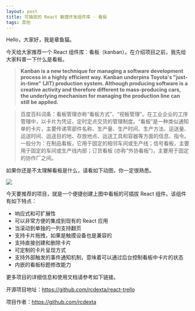```yaml
---
layout: post
title: 可插拔的 React 敏捷开发组件库 - 看板
tags: 其他
---
```


Hello，大家好，我是章鱼猫。

今天给大家推荐一个 React 组件库：看板（kanban）。在介绍项目之前，我先给大家科普一下什么是看板。

> **Kanban is a new technique for managing a software development process in a highly efficient way. Kanban underpins Toyota's "just-in-time" (JIT) production system. Although producing software is a creative activity and therefore different to mass-producing cars, the underlying mechanism for managing the production line can still be applied.**



> 百度百科词条：看板管理亦称“看板方式”、“视板管理”。在工业企业的工序管理中，以卡片为凭证，定时定点交货的管理制度。“看板”是一种类似通知单的卡片，主要传递零部件名称、生产量、生产时间、生产方法、运送量、运送时间、运送目的地、存放地点、运送工具和容器等方面的信息、指令。一般分为：在制品看板，它用于固定的相邻车间或生产线；信号看板，主要用于固定的车间或生产线内部；订货看板 (亦称“外协看板”)，主要用于固定的协作厂之间。

如果你还是不太理解看板是什么，请看如下动图，你一定很熟悉。

![](https://raw.githubusercontent.com/rcdexta/react-trello/master/react-trello.gif)

今天要推荐的项目，就是一个便捷创建上图中看板的可插拔 React 组件。该组件有如下特点：

- 响应式和可扩展性
- 可以非常方便的集成到现有的 React 应用
- 当滚动到单独的一列支持翻页
- 支持卡片拖拽，如果是触摸设备也是兼容的
- 支持直接创建和删除卡片
- 可定制的卡片呈现方式
- 支持外部触发的事件通知机制，意味着可以通过后台控制看板中卡片的状态
- 内嵌的看板标题修改能力

更多项目的详细信息和使用文档请参考如下链接。

开源项目地址：https://github.com/rcdexta/react-trello

项目作者：https://github.com/rcdexta